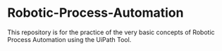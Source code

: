 # Robotic-Process-Automation
This repository is for the practice of the very basic concepts of Robotic Process Automation using the UiPath Tool.
